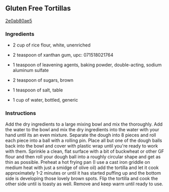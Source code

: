 ## Gluten Free Tortillas

[2e0ab80ae5](http://www.food.com/recipe/gluten-free-tortillas-498569)

### Ingredients

 - 2 cup of rice flour, white, unenriched

 - 2 teaspoon of xanthan gum, upc: 071518021764

 - 1 teaspoon of leavening agents, baking powder, double-acting, sodium aluminum sulfate

 - 2 teaspoon of sugars, brown

 - 1 teaspoon of salt, table

 - 1 cup of water, bottled, generic

### Instructions

Add the dry ingredients to a large mixing bowl and mix the thoroughly. Add the water to the bowl and mix the dry ingredients into the water with your hand until its an even mixture. Separate the dough into 8 pieces and roll each piece into a ball with a rolling pin. Place all but one of the dough balls back into the bowl and cover with plastic wrap until you're ready to work with them. Sprinkle a clean, flat surface with a bit of buckwheat or other GF flour and then roll your dough ball into a roughly circular shape and get as thin as possible. Preheat a hot frying pan (I use a cast iron griddle on medium heat with just a smidge of olive oil) add the tortilla and let it cook approximately 1-2 minutes or until it has started puffing up and the bottom side is developing those lovely brown spots. Flip the tortilla and cook the other side until is toasty as well. Remove and keep warm until ready to use.